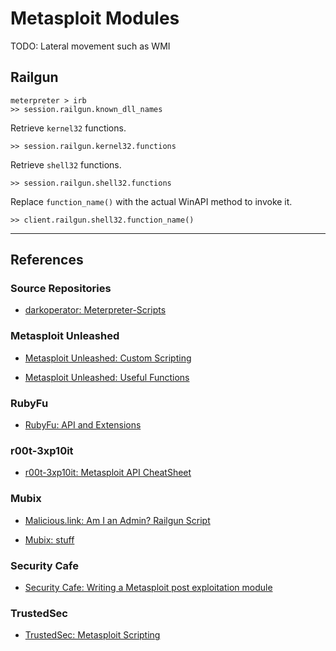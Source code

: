 # Metasploit Modules

TODO: Lateral movement such as WMI

## Railgun

```
meterpreter > irb
>> session.railgun.known_dll_names
```

Retrieve `kernel32` functions.

```
>> session.railgun.kernel32.functions
```

Retrieve `shell32` functions.

```
>> session.railgun.shell32.functions
```

Replace `function_name()` with the actual WinAPI method to invoke it.

```
>> client.railgun.shell32.function_name()
```

---
## References

### Source Repositories

- [darkoperator: Meterpreter-Scripts](https://github.com/darkoperator/Meterpreter-Scripts)

### Metasploit Unleashed

- [Metasploit Unleashed: Custom Scripting](https://www.offsec.com/metasploit-unleashed/custom-scripting/)

- [Metasploit Unleashed: Useful Functions](https://www.offsec.com/metasploit-unleashed/functions/)

### RubyFu

- [RubyFu: API and Extensions](https://rubyfu.net/module-0x5-or-exploitation-kung-fu/metasploit/meterpreter/api-and-extensions)

### r00t-3xp10it

- [r00t-3xp10it: Metasploit API CheatSheet](https://github.com/r00t-3xp10it/hacking-material-books/blob/master/metasploit-RC%5BERB%5D/metasploit-API/my-API-Cheat-sheet.md)

### Mubix

- [Malicious.link: Am I an Admin? Railgun Script](https://malicious.link/posts/2010/2010-09-13-am-i-an-admin-railgun-script/)

- [Mubix: stuff](https://github.com/mubix/stuff)

### Security Cafe

- [Security Cafe: Writing a Metasploit post exploitation module](https://securitycafe.ro/2015/04/06/writing-a-metasploit-post-exploitation-module/)

### TrustedSec

- [TrustedSec: Metasploit Scripting](https://trustedsec.com/blog/metasploit-scripting)
